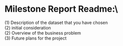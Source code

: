 # Milestone Report Readme:\
(1) Description of the dataset that you have chosen\
(2) initial consideration\
(2) Overview of the business problem\
(3) Future plans for the project
